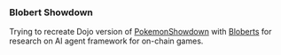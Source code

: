 ### Blobert Showdown

Trying to recreate Dojo version of [PokemonShowdown](https://play.pokemonshowdown.com/) with [Bloberts](https://blobert.realms.world/) for research on AI agent framework for on-chain games.


